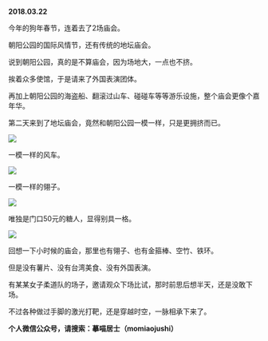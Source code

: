 
          
            
**2018.03.22**

今年的狗年春节，连着去了2场庙会。

朝阳公园的国际风情节，还有传统的地坛庙会。

说到朝阳公园，真的是不算庙会，因为场地大，一点也不挤。

挨着众多使馆，于是请来了外国表演团体。

再加上朝阳公园的海盗船、翻滚过山车、碰碰车等等游乐设施，整个庙会更像个嘉年华。

第二天来到了地坛庙会，竟然和朝阳公园一模一样，只是更拥挤而已。




![](//upload-images.jianshu.io/upload_images/51001-e3069f10d481b0da.jpg)




一模一样的风车。




![](//upload-images.jianshu.io/upload_images/51001-787e7883fedc4c42.jpg)




一模一样的翎子。




![](//upload-images.jianshu.io/upload_images/51001-0613244210c4df32.jpg)




唯独是门口50元的糖人，显得别具一格。




![](//upload-images.jianshu.io/upload_images/51001-adaca3ae52baa828.jpg)




回想一下小时候的庙会，那里也有翎子、也有金箍棒、空竹、铁环。

但是没有薯片、没有台湾美食、没有外国表演。

有某某女子柔道队的场子，邀请观众下场比试，那时前思后想半天，还是没敢下场。

不过各种做过手脚的激光打靶，还是穿越时空，一脉相承下来了。


**个人微信公众号，请搜索：摹喵居士（momiaojushi）**

          
        